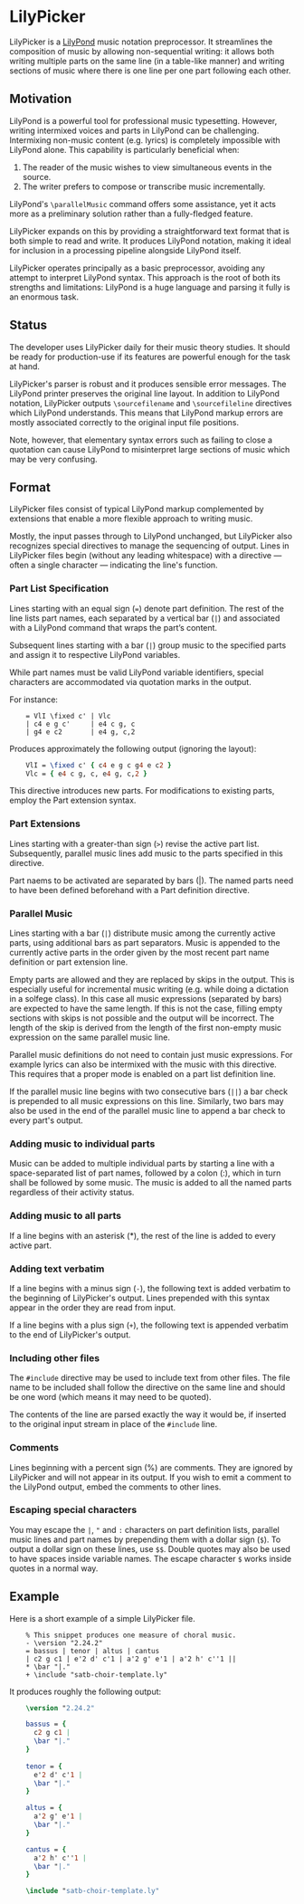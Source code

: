 # LilyPicker

LilyPicker is a [LilyPond](https://www.lilypond.org/) music notation preprocessor.
It streamlines the composition of music by allowing non-sequential writing:
it allows both writing multiple parts on the same line (in a table-like manner) and writing sections of music where there is one line per one part following each other.

## Motivation

LilyPond is a powerful tool for professional music typesetting.
However, writing intermixed voices and parts in LilyPond can be challenging.
Intermixing non-music content (e.g. lyrics) is completely impossible with LilyPond alone.
This capability is particularly beneficial when:
1) The reader of the music wishes to view simultaneous events in the source.
2) The writer prefers to compose or transcribe music incrementally.

LilyPond's `\parallelMusic` command offers some assistance, yet it acts more as a preliminary solution rather than a fully-fledged feature.

LilyPicker expands on this by providing a straightforward text format that is both simple to read and write.
It produces LilyPond notation, making it ideal for inclusion in a processing pipeline alongside LilyPond itself.

LilyPicker operates principally as a basic preprocessor, avoiding any attempt to interpret LilyPond syntax.
This approach is the root of both its strengths and limitations:
LilyPond is a huge language and parsing it fully is an enormous task.

## Status

The developer uses LilyPicker daily for their music theory studies.
It should be ready for production-use if its features are powerful enough for the task at hand.

LilyPicker's parser is robust and it produces sensible error messages.
The LilyPond printer preserves the original line layout.
In addition to LilyPond notation, LilyPicker outputs `\sourcefilename` and `\sourcefileline` directives which LilyPond understands.
This means that LilyPond markup errors are mostly associated correctly to the original input file positions.

Note, however, that elementary syntax errors such as failing to close a quotation can cause LilyPond to misinterpret large sections of music which may be very confusing.

## Format

LilyPicker files consist of typical LilyPond markup complemented by extensions that enable a more flexible approach to writing music.

Mostly, the input passes through to LilyPond unchanged, but LilyPicker also recognizes special directives to manage the sequencing of output.
Lines in LilyPicker files begin (without any leading whitespace) with a directive — often a single character — indicating the line's function.

### Part List Specification

Lines starting with an equal sign (`=`) denote part definition.
The rest of the line lists part names, each separated by a vertical bar (`|`) and associated with a LilyPond command that wraps the part’s content.

Subsequent lines starting with a bar (`|`) group music to the specified parts and assign it to respective LilyPond variables.

While part names must be valid LilyPond variable identifiers, special characters are accommodated via quotation marks in the output.

For instance:

```lilypicker
    = VlI \fixed c' | Vlc
    | c4 e g c'     | e4 c g, c
    | g4 e c2       | e4 g, c,2
```

Produces approximately the following output (ignoring the layout):

```lilypond
    VlI = \fixed c' { c4 e g c g4 e c2 }
    Vlc = { e4 c g, c, e4 g, c,2 }
```

This directive introduces new parts.
For modifications to existing parts, employ the Part extension syntax.

### Part Extensions

Lines starting with a greater-than sign (`>`) revise the active part list.
Subsequently, parallel music lines add music to the parts specified in this directive.

Part naems to be activated are separated by bars (|).
The named parts need to have been defined beforehand with a Part definition directive.

### Parallel Music

Lines starting with a bar (`|`) distribute music among the currently active parts, using additional bars as part separators.
Music is appended to the currently active parts in the order given by the most recent part name definition or part extension line.

Empty parts are allowed and they are replaced by skips in the output.
This is especially useful for incremental music writing (e.g. while doing a dictation in a solfege class).
In this case all music expressions (separated by bars) are expected to have the same length.
If this is not the case, filling empty sections with skips is not possible and the output will be incorrect.
The length of the skip is derived from the length of the first non-empty music expression on the same parallel music line.

Parallel music definitions do not need to contain just music expressions.
For example lyrics can also be intermixed with the music with this directive.
This requires that a proper mode is enabled on a part list definition line.

If the parallel music line begins with two consecutive bars (`||`) a bar check is prepended to all music expressions on this line.
Similarly, two bars may also be used in the end of the parallel music line to append a bar check to every part's output.

### Adding music to individual parts

Music can be added to multiple individual parts by starting a line with a space-separated list of part names, followed by a colon (:), which in turn shall be followed by some music.
The music is added to all the named parts regardless of their activity status.

### Adding music to all parts

If a line begins with an asterisk (\*), the rest of the line is added to every active part.

### Adding text verbatim

If a line begins with a minus sign (`-`), the following text is added verbatim to the beginning of LilyPicker's output.
Lines prepended with this syntax appear in the order they are read from input.

If a line begins with a plus sign (`+`), the following text is appended verbatim to the end of LilyPicker's output.

### Including other files

The `#include` directive may be used to include text from other files.
The file name to be included shall follow the directive on the same line and should be one word (which means it may need to be quoted).

The contents of the line are parsed exactly the way it would be, if inserted to the original input stream in place of the `#include` line.

### Comments

Lines beginning with a percent sign (%) are comments.
They are ignored by LilyPicker and will not appear in its output.
If you wish to emit a comment to the LilyPond output, embed the comments to other lines.

### Escaping special characters

You may escape the `|`, `"` and `:` characters on part definition lists, parallel music lines and part names by prepending them with a dollar sign (`$`).
To output a dollar sign on these lines, use `$$`.
Double quotes may also be used to have spaces inside variable names.
The escape character `$` works inside quotes in a normal way.

## Example

Here is a short example of a simple LilyPicker file.

```lilypicker
    % This snippet produces one measure of choral music.
    - \version "2.24.2"
    = bassus | tenor | altus | cantus
    | c2 g c1 | e'2 d' c'1 | a'2 g' e'1 | a'2 h' c''1 ||
    * \bar "|."
    + \include "satb-choir-template.ly"
```

It produces roughly the following output:

```lilypond
    \version "2.24.2"

    bassus = {
      c2 g c1 |
      \bar "|."
    }
  
    tenor = {
      e'2 d' c'1 |
      \bar "|."
    }

    altus = {
      a'2 g' e'1 |
      \bar "|."
    }

    cantus = {
      a'2 h' c''1 |
      \bar "|."
    }

    \include "satb-choir-template.ly"
```
